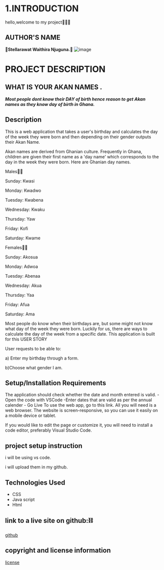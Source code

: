 # 1.INTRODUCTION 
hello,welcome to my project🎉🎉🎉

## AUTHOR'S NAME
🩵**Stellarawat Waithira Njuguna.**🩵
![image](< >)

# PROJECT DESCRIPTION
## WHAT IS YOUR AKAN NAMES .
***Most people dont know their DAY of birth hence reason to get Akan names as they know day of birth in Ghana.***

## Description
This is a web application that takes a user's birthday and calculates the day of the week they were born and then depending on their gender outputs their Akan Name. 

Akan names are derived from Ghanian culture. Frequently in Ghana, children are given their first name as a 'day name' which corresponds to the day in the week they were born. Here are Ghanian day names.

Males👦🏽

Sunday: Kwasi

Monday: Kwadwo

Tuesday: Kwabena

Wednesday: Kwaku

Thursday:  Yaw

Friday: Kofi

Saturday: Kwame

Females👩🏽

Sunday: Akosua

Monday: Adwoa

Tuesday: Abenaa

Wednesday: Akua

Thursday:  Yaa

Friday: Afua

Saturday: Ama

Most people do know when their birthdays are, but some might not know what day of the week they were born. Luckily for us, there are ways to calculate the day of the week from a specific date. This application is built for this USER STORY

 User requests to be able to:

 a) Enter my birthday through a form.

 b)Choose what gender I am.


## Setup/Installation Requirements
 The application should check whether the date and month entered is valid.
        -Open the code with VSCode
        -Enter dates that are valid as per the annual calender
        - Go Live
To use the web app, go to this link. All you will need is a web browser. The website is screen-responsive, so you can use it easily on a mobile device or tablet.

If you would like to edit the page or customize it, you will need to install a code editor, preferably Visual Studio Code.

## project setup instruction
 i will be using vs code.

i will upload them in my github.

## Technologies Used

* CSS
* Java script
* Html


## link to a live site on github:⛓️
[github](https://github.com/stellarawat/week-2-project/tree/master)

## copyright and license information 
[license](license.md)
